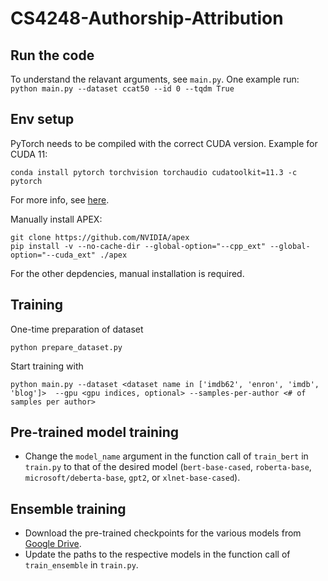 # CS4248-Authorship-Attribution

## Run the code
To understand the relavant arguments, see `main.py`. One example run:
```python main.py --dataset ccat50 --id 0 --tqdm True```

## Env setup
PyTorch needs to be compiled with the correct CUDA version. Example for CUDA 11: </p>
```conda install pytorch torchvision torchaudio cudatoolkit=11.3 -c pytorch ``` </p>
For more info, see  [here](https://pytorch.org/).  </p>

Manually install APEX: 
```
git clone https://github.com/NVIDIA/apex
pip install -v --no-cache-dir --global-option="--cpp_ext" --global-option="--cuda_ext" ./apex
```
For the other depdencies, manual installation is required. 

## Training
One-time preparation of dataset </p>
``` python prepare_dataset.py ```

Start training with</p>
``` python main.py --dataset <dataset name in ['imdb62', 'enron', 'imdb', 'blog']>  --gpu <gpu indices, optional> --samples-per-author <# of samples per author> ```

## Pre-trained model training
- Change the `model_name` argument in the function call of `train_bert` in `train.py` to that of the desired model (`bert-base-cased`, `roberta-base`, `microsoft/deberta-base`, `gpt2`, or `xlnet-base-cased`).

## Ensemble training
- Download the pre-trained checkpoints for the various models from [Google Drive](https://drive.google.com/drive/folders/1g0_-YhqvgCo6Z6x4tBu4Cwt-jp5orbcw).
- Update the paths to the respective models in the function call of `train_ensemble` in `train.py`.
